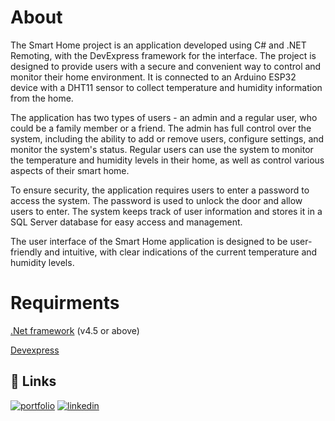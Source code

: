# About

The Smart Home project is an application developed using C# and .NET Remoting, with the DevExpress framework for the interface. The project is designed to provide users with a secure and convenient way to control and monitor their home environment. It is connected to an Arduino ESP32 device with a DHT11 sensor to collect temperature and humidity information from the home.

The application has two types of users - an admin and a regular user, who could be a family member or a friend. The admin has full control over the system, including the ability to add or remove users, configure settings, and monitor the system's status. Regular users can use the system to monitor the temperature and humidity levels in their home, as well as control various aspects of their smart home.

To ensure security, the application requires users to enter a password to access the system. The password is used to unlock the door and allow users to enter. The system keeps track of user information and stores it in a SQL Server database for easy access and management.

The user interface of the Smart Home application is designed to be user-friendly and intuitive, with clear indications of the current temperature and humidity levels.




# Requirments
[.Net framework](https://www.microsoft.com/en-us/download/details.aspx?id=30653) (v4.5 or above)

[Devexpress](https://www.devexpress.com/)







## 🔗 Links
[![portfolio](https://img.shields.io/badge/my_portfolio-000?style=for-the-badge&logo=ko-fi&logoColor=white)](https://github.com/chihabhedidi/)
[![linkedin](https://img.shields.io/badge/linkedin-0A66C2?style=for-the-badge&logo=linkedin&logoColor=white)](https://www.linkedin.com/in/hedidi-chihab/)
